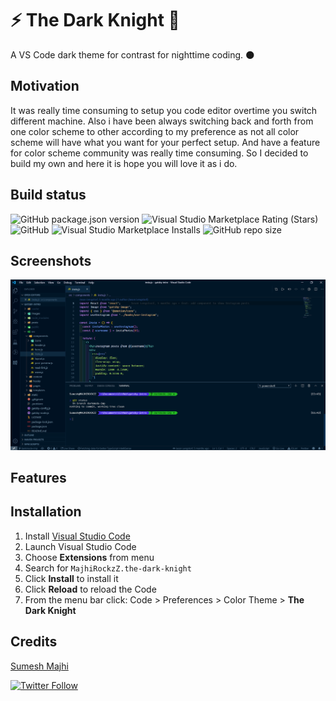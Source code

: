 # ⚡ The Dark Knight 🦇

A VS Code dark theme for contrast for nighttime coding. 🌑

## Motivation

It was really time consuming to setup you code editor overtime you switch different machine. Also i have been always switching back and forth from one color scheme to other according to my preference as not all color scheme will have what you want for your perfect setup. And have a feature for color scheme community was really time consuming. So I decided to build my own and here it is hope you will love it as i do.

## Build status

![GitHub package.json version](https://img.shields.io/github/package-json/v/MajhiRockzZ/the-dark-knight)
![Visual Studio Marketplace Rating (Stars)](https://img.shields.io/visual-studio-marketplace/stars/MajhiRockzZ.the-dark-knight)
![GitHub](https://img.shields.io/github/license/MajhiRockzZ/the-dark-knight)
![Visual Studio Marketplace Installs](https://img.shields.io/visual-studio-marketplace/i/MajhiRockzZ.the-dark-knight)
![GitHub repo size](https://img.shields.io/github/repo-size/MajhiRockzZ/the-dark-knight)

## Screenshots

![The Dark Knight Screenshot](./assets/Screenshot.png)

## Features

## Installation

1. Install [Visual Studio Code](https://code.visualstudio.com/)
2. Launch Visual Studio Code
3. Choose **Extensions** from menu
4. Search for `MajhiRockzZ.the-dark-knight`
5. Click **Install** to install it
6. Click **Reload** to reload the Code
7. From the menu bar click: Code > Preferences > Color Theme > **The Dark Knight**

## Credits

[Sumesh Majhi](https://github.com/MajhiRockzZ)

[![Twitter Follow](https://img.shields.io/twitter/follow/MajhiRockzZ?style=social)](https://twitter.com/MajhiRockzZ)
